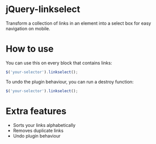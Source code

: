 jQuery-linkselect
=================

Transform a collection of links in an element into a select box for easy navigation on mobile.

# How to use

You can use this on every block that contains links:

```javascript
$('your-selector').linkselect();
```

To undo the plugin behaviour, you can run a destroy function:

```javascript
$('your-selector').linkselect();
```

# Extra features

* Sorts your links alphabetically
* Removes duplicate links
* Undo plugin behaviour